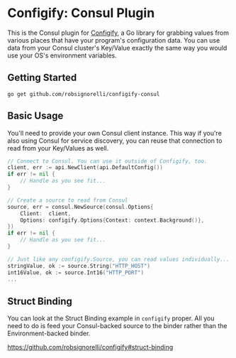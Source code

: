  # Configify: Consul Plugin

This is the Consul plugin for [Configify](https://github.com/robsignorelli/configify),
a Go library for grabbing values from various places that have your
program's configuration data. You can use data from your Consul
cluster's Key/Value exactly the same way you would use your OS's
environment variables.

## Getting Started

```
go get github.com/robsignorelli/configify-consul
```

## Basic Usage

You'll need to provide your own Consul client instance. This way
if you're also using Consul for service discovery, you can reuse
that connection to read from your Key/Values as well.

```go
// Connect to Consul. You can use it outside of Configify, too.
client, err := api.NewClient(api.DefaultConfig())
if err != nil {
	// Handle as you see fit...
}

// Create a source to read from Consul 
source, err = consul.NewSource(consul.Options{
    Client:  client,
    Options: configify.Options{Context: context.Background()},
})
if err != nil {
	// Handle as you see fit...
}

// Just like any configify.Source, you can read values individually...
stringValue, ok := source.String("HTTP_HOST")
int16Value, ok := source.Int16("HTTP_PORT")
...
```

## Struct Binding

You can look at the Struct Binding example in `configify` proper. All
you need to do is feed your Consul-backed source to the binder rather
than the Environment-backed binder.

https://github.com/robsignorelli/configify#struct-binding
